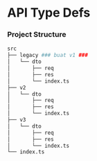 # API Type Defs

### Project Structure

```bash
src
├── legacy ### buat v1 ###
│   └── dto
│       ├── req
│       ├── res
│       └── index.ts
├── v2
│   └── dto
│       ├── req
│       ├── res
│       └── index.ts
├── v3
│   └── dto
│       ├── req
│       ├── res
│       └── index.ts
└── index.ts
```
